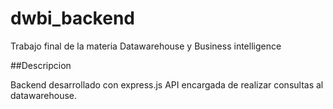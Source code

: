 # dwbi_backend
Trabajo final de la materia Datawarehouse y Business intelligence

##Descripcion

Backend desarrollado con express.js
API encargada de realizar consultas al datawarehouse.
